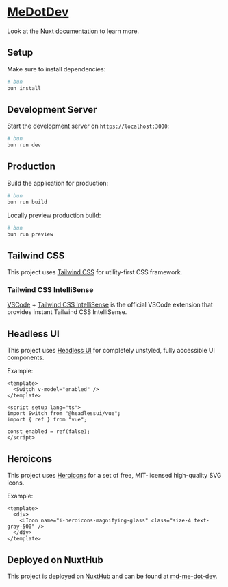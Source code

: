 # [MeDotDev](https://md-me-dot-dev.nuxt.dev/)

Look at the [Nuxt documentation](https://nuxt.com/docs/getting-started/introduction) to learn more.

## Setup

Make sure to install dependencies:

```bash
# bun
bun install
```

## Development Server

Start the development server on `https://localhost:3000`:

```bash
# bun
bun run dev
```

## Production

Build the application for production:

```bash
# bun
bun run build
```

Locally preview production build:

```bash
# bun
bun run preview
```

## Tailwind CSS

This project uses [Tailwind CSS](https://tailwindcss.com/) for utility-first CSS framework.

### Tailwind CSS IntelliSense

[VSCode](https://code.visualstudio.com/) + [Tailwind CSS IntelliSense](https://marketplace.visualstudio.com/items?itemName=bradlc.vscode-tailwindcss) is the official VSCode extension that provides instant Tailwind CSS IntelliSense.

## Headless UI

This project uses [Headless UI](https://headlessui.dev/) for completely unstyled, fully accessible UI components.

Example:

```vue
<template>
  <Switch v-model="enabled" />
</template>

<script setup lang="ts">
import Switch from "@headlessui/vue";
import { ref } from "vue";

const enabled = ref(false);
</script>
```

## Heroicons

This project uses [Heroicons](https://heroicons.com/) for a set of free, MIT-licensed high-quality SVG icons.

Example:

```vue
<template>
  <div>
    <UIcon name="i-heroicons-magnifying-glass" class="size-4 text-gray-500" />
  </div>
</template>
```

## Deployed on NuxtHub

This project is deployed on [NuxtHub](https://nuxt.dev/hub) and can be found at [md-me-dot-dev](https://md-me-dot-dev.nuxt.dev/).
